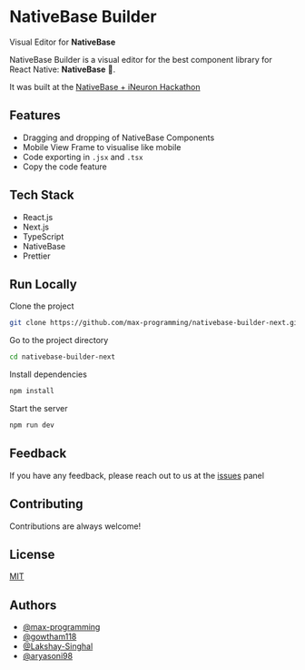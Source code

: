 
# NativeBase Builder

Visual Editor for **NativeBase**

NativeBase Builder is a visual editor for the best component library for React Native: **NativeBase** 🤗.

It was built at the [NativeBase + iNeuron Hackathon](https://nativebase.io/hackathon) 


## Features

- Dragging and dropping of NativeBase Components
- Mobile View Frame to visualise like mobile
- Code exporting in `.jsx` and `.tsx`
- Copy the code feature

## Tech Stack

- React.js
- Next.js
- TypeScript
- NativeBase
- Prettier

## Run Locally

Clone the project

```bash
git clone https://github.com/max-programming/nativebase-builder-next.git
```

Go to the project directory

```bash
cd nativebase-builder-next
```

Install dependencies

```bash
npm install
```

Start the server

```bash
npm run dev
```


## Feedback

If you have any feedback, please reach out to us at the [issues](https://github.com/max-programming/nativebase-builder-next/issues) panel


## Contributing

Contributions are always welcome!

## License

[MIT](https://choosealicense.com/licenses/mit/)


## Authors

- [@max-programming](https://www.github.com/max-programming)
- [@gowtham118](https://www.github.com/gowtham118)
- [@Lakshay-Singhal](https://www.github.com/Lakshay-Singhal)
- [@aryasoni98](https://www.github.com/aryasoni98)

